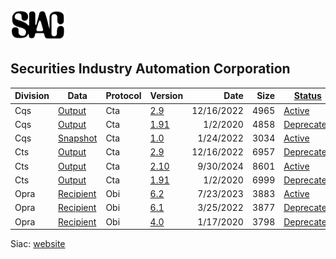 [![Siac](https://github.com/Open-Markets-Initiative/Directory/blob/main/Organizations/Siac/Images/Logo.png)](https://en.wikipedia.org/wiki/Securities_Industry_Automation_Corporation)


## Securities Industry Automation Corporation

| Division | Data | Protocol | Version | Date | Size | [Status][Omi.Glossary.Status] | [Testing][Omi.Glossary.Testing] | Specification |
| --- | --- | --- | --- | ---: | ---: | --- | --- | --- |
| Cqs | [Output][Siac.Cqs.Output.Cta.v2.9.Dissector] | Cta | [2.9][Siac.Cqs.Output.Cta.v2.9.Dissector] | 12/16/2022 | 4965 | [Active][Omi.Glossary.Status.Active] | [Untested][Omi.Glossary.Testing.Untested] | [url][Siac.Cqs.Output.Cta.v2.9.Url] - [pdf][Siac.Cqs.Output.Cta.v2.9.Pdf] |
| Cqs | [Output][Siac.Cqs.Output.Cta.v1.91.Dissector] | Cta | [1.91][Siac.Cqs.Output.Cta.v1.91.Dissector] | 1/2/2020 | 4858 | [Deprecated][Omi.Glossary.Status.Deprecated] | [Verified][Omi.Glossary.Testing.Verified] | [url][Siac.Cqs.Output.Cta.v1.91.Url] - [pdf][Siac.Cqs.Output.Cta.v1.91.Pdf] |
| Cqs | [Snapshot][Siac.Cqs.Snapshot.Cta.v1.0.Dissector] | Cta | [1.0][Siac.Cqs.Snapshot.Cta.v1.0.Dissector] | 1/24/2022 | 3034 | [Active][Omi.Glossary.Status.Active] | [Untested][Omi.Glossary.Testing.Untested] | [url][Siac.Cqs.Snapshot.Cta.v1.0.Url] - [pdf][Siac.Cqs.Snapshot.Cta.v1.0.Pdf] |
| Cts | [Output][Siac.Cts.Output.Cta.v2.9.Dissector] | Cta | [2.9][Siac.Cts.Output.Cta.v2.9.Dissector] | 12/16/2022 | 6957 | [Deprecated][Omi.Glossary.Status.Deprecated] | [Verified][Omi.Glossary.Testing.Verified] | [url][Siac.Cts.Output.Cta.v2.9.Url] - [pdf][Siac.Cts.Output.Cta.v2.9.Pdf] |
| Cts | [Output][Siac.Cts.Output.Cta.v2.10.Dissector] | Cta | [2.10][Siac.Cts.Output.Cta.v2.10.Dissector] | 9/30/2024 | 8601 | [Active][Omi.Glossary.Status.Active] | [Untested][Omi.Glossary.Testing.Untested] | [url][Siac.Cts.Output.Cta.v2.10.Url] - [pdf][Siac.Cts.Output.Cta.v2.10.Pdf] |
| Cts | [Output][Siac.Cts.Output.Cta.v1.91.Dissector] | Cta | [1.91][Siac.Cts.Output.Cta.v1.91.Dissector] | 1/2/2020 | 6999 | [Deprecated][Omi.Glossary.Status.Deprecated] | [Untested][Omi.Glossary.Testing.Untested] | [url][Siac.Cts.Output.Cta.v1.91.Url] - [pdf][Siac.Cts.Output.Cta.v1.91.Pdf] |
| Opra | [Recipient][Siac.Opra.Recipient.Obi.v6.2.Dissector] | Obi | [6.2][Siac.Opra.Recipient.Obi.v6.2.Dissector] | 7/23/2023 | 3883 | [Active][Omi.Glossary.Status.Active] | [Untested][Omi.Glossary.Testing.Untested] | [url][Siac.Opra.Recipient.Obi.v6.2.Url] - [pdf][Siac.Opra.Recipient.Obi.v6.2.Pdf] |
| Opra | [Recipient][Siac.Opra.Recipient.Obi.v6.1.Dissector] | Obi | [6.1][Siac.Opra.Recipient.Obi.v6.1.Dissector] | 3/25/2022 | 3877 | [Deprecated][Omi.Glossary.Status.Deprecated] | [Untested][Omi.Glossary.Testing.Untested] | [url][Siac.Opra.Recipient.Obi.v6.1.Url] - [pdf][Siac.Opra.Recipient.Obi.v6.1.Pdf] |
| Opra | [Recipient][Siac.Opra.Recipient.Obi.v4.0.Dissector] | Obi | [4.0][Siac.Opra.Recipient.Obi.v4.0.Dissector] | 1/17/2020 | 3798 | [Deprecated][Omi.Glossary.Status.Deprecated] | [Untested][Omi.Glossary.Testing.Untested] | [url][Siac.Opra.Recipient.Obi.v4.0.Url] - [pdf][Siac.Opra.Recipient.Obi.v4.0.Pdf] |


Siac: [website](https://en.wikipedia.org/wiki/Securities_Industry_Automation_Corporation "Go to Securities Industry Automation Corporation")


[Omi.Glossary.Status]: https://github.com/Open-Markets-Initiative/Directory/blob/main/Glossary/Status.md "Protocol Deployment Status"
[Omi.Glossary.Status.Active]: https://github.com/Open-Markets-Initiative/Directory/blob/main/Glossary/Status.md "Deployment Status: Protocol is in active production"
[Omi.Glossary.Status.Deprecated]: https://github.com/Open-Markets-Initiative/Directory/blob/main/Glossary/Status.md "Deployment Status: Protocol is no longer in active use"
[Omi.Glossary.Status.Future]: https://github.com/Open-Markets-Initiative/Directory/blob/main/Glossary/Status.md "Deployment Status: Protocol is not yet deployed to an active production environment"
[Omi.Glossary.Status.Unknown]: https://github.com/Open-Markets-Initiative/Directory/blob/main/Glossary/Status.md "Deployment Status: Protocol deployment status is unknown"
[Omi.Glossary.Status.Header]: https://github.com/Open-Markets-Initiative/Directory/blob/main/Glossary/Status.md "Deployment Status: Header only protocol provided for debugging"
[Omi.Glossary.Testing]: https://github.com/Open-Markets-Initiative/Directory/blob/main/Glossary/Testing.md "Protocol Testing Status"
[Omi.Glossary.Testing.Verified]: https://github.com/Open-Markets-Initiative/Directory/blob/main/Glossary/Testing.md "Testing Status: Protocol has been tested on live data"
[Omi.Glossary.Testing.Incomplete]: https://github.com/Open-Markets-Initiative/Directory/blob/main/Glossary/Testing.md "Testing Status: Protocol has been tested on live data but contains known issues"
[Omi.Glossary.Testing.Beta]: https://github.com/Open-Markets-Initiative/Directory/blob/main/Glossary/Testing.md "Testing Status: Protocol has not been tested and structure is speculative"
[Omi.Glossary.Testing.Untested]: https://github.com/Open-Markets-Initiative/Directory/blob/main/Glossary/Testing.md "Testing Status: Protocol has not been tested on live data"

[Siac.Opra.Recipient.Obi.v4.0.Dissector]: https://github.com/Open-Markets-Initiative/wireshark-lua/blob/main/Siac/Siac_Opra_Recipient_Obi_v4_0_Dissector.lua "Siac Opra Recipient Obi v4.0 Wireshark Dissector"
[Siac.Opra.Recipient.Obi.v4.0.Url]: https://www.opraplan.com/document-library "Securities Industry Automation Corporation 4.0 Url"
[Siac.Opra.Recipient.Obi.v4.0.Pdf]: https://github.com/Open-Markets-Initiative/Directory/blob/main/Organizations/Siac/Specifications/Siac.Opra.Recipient.Obi.v4.0.pdf "Securities Industry Automation Corporation 4.0 Pdf"
[Siac.Opra.Recipient.Obi.v6.1.Dissector]: https://github.com/Open-Markets-Initiative/wireshark-lua/blob/main/Siac/Siac_Opra_Recipient_Obi_v6_1_Dissector.lua "Siac Opra Recipient Obi v6.1 Wireshark Dissector"
[Siac.Opra.Recipient.Obi.v6.1.Url]: https://www.opraplan.com/document-library "Securities Industry Automation Corporation 6.1 Url"
[Siac.Opra.Recipient.Obi.v6.1.Pdf]: https://github.com/Open-Markets-Initiative/Directory/blob/main/Organizations/Siac/Specifications/Siac.Opra.Recipient.Obi.v6.1.pdf "Securities Industry Automation Corporation 6.1 Pdf"
[Siac.Opra.Recipient.Obi.v6.2.Dissector]: https://github.com/Open-Markets-Initiative/wireshark-lua/blob/main/Siac/Siac_Opra_Recipient_Obi_v6_2_Dissector.lua "Siac Opra Recipient Obi v6.2 Wireshark Dissector"
[Siac.Opra.Recipient.Obi.v6.2.Url]: https://www.opraplan.com/document-library "Securities Industry Automation Corporation 6.2 Url"
[Siac.Opra.Recipient.Obi.v6.2.Pdf]: https://github.com/Open-Markets-Initiative/Directory/blob/main/Organizations/Siac/Specifications/Siac.Opra.Recipient.Obi.v6.2.pdf "Securities Industry Automation Corporation 6.2 Pdf"
[Siac.Cts.Output.Cta.v1.91.Dissector]: https://github.com/Open-Markets-Initiative/wireshark-lua/blob/main/Siac/Siac_Cts_Output_Cta_v1_91_Dissector.lua "Siac Cts Output Cta v1.91 Wireshark Dissector"
[Siac.Cts.Output.Cta.v1.91.Url]: https://www.ctaplan.com/tech-specs "Securities Industry Automation Corporation 1.91 Url"
[Siac.Cts.Output.Cta.v1.91.Pdf]: https://github.com/Open-Markets-Initiative/Directory/blob/main/Organizations/Siac/Specifications/Siac.Cts.Output.Cta.v1.91.pdf "Securities Industry Automation Corporation 1.91 Pdf"
[Siac.Cts.Output.Cta.v2.9.Dissector]: https://github.com/Open-Markets-Initiative/wireshark-lua/blob/main/Siac/Siac_Cts_Output_Cta_v2_9_Dissector.lua "Siac Cts Output Cta v2.9 Wireshark Dissector"
[Siac.Cts.Output.Cta.v2.9.Url]: https://www.ctaplan.com/tech-specs "Securities Industry Automation Corporation 2.9 Url"
[Siac.Cts.Output.Cta.v2.9.Pdf]: https://github.com/Open-Markets-Initiative/Directory/blob/main/Organizations/Siac/Specifications/Siac.Cts.Output.Cta.v2.9.pdf "Securities Industry Automation Corporation 2.9 Pdf"
[Siac.Cts.Output.Cta.v2.10.Dissector]: https://github.com/Open-Markets-Initiative/wireshark-lua/blob/main/Siac/Siac_Cts_Output_Cta_v2_10_Dissector.lua "Siac Cts Output Cta v2.10 Wireshark Dissector"
[Siac.Cts.Output.Cta.v2.10.Url]: https://www.ctaplan.com/tech-specs "Securities Industry Automation Corporation 2.10 Url"
[Siac.Cts.Output.Cta.v2.10.Pdf]: https://github.com/Open-Markets-Initiative/Directory/blob/main/Organizations/Siac/Specifications/Siac.Cts.Output.Cta.v2.10.pdf "Securities Industry Automation Corporation 2.10 Pdf"
[Siac.Cqs.Output.Cta.v1.91.Dissector]: https://github.com/Open-Markets-Initiative/wireshark-lua/blob/main/Siac/Siac_Cqs_Output_Cta_v1_91_Dissector.lua "Siac Cqs Output Cta v1.91 Wireshark Dissector"
[Siac.Cqs.Output.Cta.v1.91.Url]: https://www.ctaplan.com/tech-specs "Securities Industry Automation Corporation 1.91 Url"
[Siac.Cqs.Output.Cta.v1.91.Pdf]: https://github.com/Open-Markets-Initiative/Directory/blob/main/Organizations/Siac/Specifications/Siac.Cqs.Output.Cta.v1.91.pdf "Securities Industry Automation Corporation 1.91 Pdf"
[Siac.Cqs.Output.Cta.v2.9.Dissector]: https://github.com/Open-Markets-Initiative/wireshark-lua/blob/main/Siac/Siac_Cqs_Output_Cta_v2_9_Dissector.lua "Siac Cqs Output Cta v2.9 Wireshark Dissector"
[Siac.Cqs.Output.Cta.v2.9.Url]: https://www.ctaplan.com/tech-specs "Securities Industry Automation Corporation 2.9 Url"
[Siac.Cqs.Output.Cta.v2.9.Pdf]: https://github.com/Open-Markets-Initiative/Directory/blob/main/Organizations/Siac/Specifications/Siac.Cqs.Output.Cta.v2.9.pdf "Securities Industry Automation Corporation 2.9 Pdf"
[Siac.Cqs.Snapshot.Cta.v1.0.Dissector]: https://github.com/Open-Markets-Initiative/wireshark-lua/blob/main/Siac/Siac_Cqs_Snapshot_Cta_v1_0_Dissector.lua "Siac Cqs Snapshot Cta v1.0 Wireshark Dissector"
[Siac.Cqs.Snapshot.Cta.v1.0.Url]: https://www.ctaplan.com/tech-specs "Securities Industry Automation Corporation 1.0 Url"
[Siac.Cqs.Snapshot.Cta.v1.0.Pdf]: https://github.com/Open-Markets-Initiative/Directory/blob/main/Organizations/Siac/Specifications/Siac.Cqs.Output.Cta.v1.0.pdf "Securities Industry Automation Corporation 1.0 Pdf"
